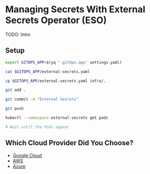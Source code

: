 # Managing Secrets With External Secrets Operator (ESO)

TODO: Intro

## Setup

```bash
export GITOPS_APP=$(yq ".gitOps.app" settings.yaml)

cat $GITOPS_APP/external-secrets.yaml

cp $GITOPS_APP/external-secrets.yaml infra/.

git add . 

git commit -m "External Secrets"

git push

kubectl --namespace external-secrets get pods

# Wait until the Pods appear
```

## Which Cloud Provider Did You Choose?

* [Google Cloud](eso-google.md)
* [AWS](eso-aws.md)
* [Azure](eso-azure.md)
